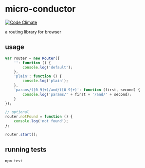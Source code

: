 # micro-conductor

[![Code Climate](https://codeclimate.com/github/markhovskiy/micro-conductor/badges/gpa.svg)](https://codeclimate.com/github/markhovskiy/micro-conductor)

a routing library for browser

## usage

```js
var router = new Router({
    '': function () {
        console.log('default');
    },
    'plain': function () {
        console.log('plain');
    },
    'params/([0-9]+)/and/([0-9]+)': function (first, second) {
        console.log('params/' + first + '/and/' + second);
    }
});

// optional
router.notFound = function () {
    console.log('not found');
};

router.start();
```

## running tests

```bash
npm test
```
